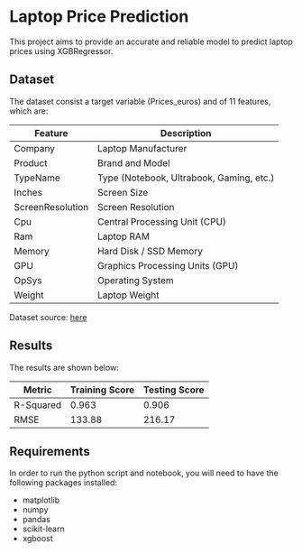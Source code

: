 # Laptop Price Prediction

This project aims to provide an accurate and reliable model to predict laptop prices using XGBRegressor.

## Dataset

The dataset consist a target variable (Prices_euros) and of 11 features, which are:

| Feature   | Description |
| ----------| ------------|
| Company      | Laptop Manufacturer|
| Product  | Brand and Model |
| TypeName     | Type (Notebook, Ultrabook, Gaming, etc.) |
| Inches      | Screen Size |
| ScreenResolution | Screen Resolution |
| Cpu | Central Processing Unit (CPU) |
|Ram |Laptop RAM |
|Memory |Hard Disk / SSD Memory|
|GPU | Graphics Processing Units (GPU) |
| OpSys | Operating System |
| Weight | Laptop Weight |

Dataset source: [here](https://www.kaggle.com/datasets/muhammetvarl/laptop-price)

## Results

The results are shown below:

| Metric | Training Score | Testing Score |
|--------|----------------|---------------|
| R-Squared | 0.963   | 0.906  |
| RMSE      | 133.88 | 216.17 |

## Requirements

In order to run the python script and notebook, you will need to have the following packages installed:

* matplotlib
* numpy
* pandas
* scikit-learn
* xgboost
